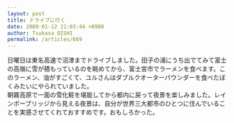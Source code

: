 ```yaml
---
layout: post
title: ドライブに行く
date: 2009-01-12 21:03:44 +0900
author: Tsukasa OISHI
permalink: /articles/669
---
```



日曜日は東名高速で沼津までドライブしました。田子の浦にうち出でてみて富士の高嶺に雪が積もっているのを眺めてから、富士宮市でラーメンを食べます。このラーメン、油がすごくて、ユルさんはダブルクオーターパウンダーを食べたぼくみたいにやられていました。  
朝霧高原で一面の雪化粧を堪能してから都内に戻って夜景を楽しみました。レインポーブリッジから見える夜景は、自分が世界三大都市のひとつに住んでいることを実感させてくれておすすめです。おもしろかった。  

